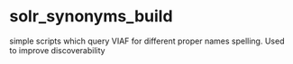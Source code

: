 # solr_synonyms_build
simple scripts which query VIAF for different proper names spelling. Used to improve discoverability
